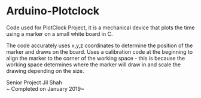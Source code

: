 # Arduino-Plotclock
Code used for PlotClock Project, it is a mechanical device that plots the time using a marker on a small white board in C.

The code accurately uses x,y,z coordinates to determine the position of the marker and draws on the board.
Uses a calibration code at the beginning to align the marker to the corner of the working space - this is because the working space determines where the marker will draw in and scale the drawing depending on the size.

Senior Project 
Jil Shah  
~ Completed on January 2019~
